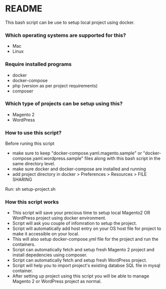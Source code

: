 # README #

This bash script can be use to setup local project using docker.

### Which operating systems are supported for this? ###

* Mac
* Linux

### Require installed programs ###

* docker
* docker-compose
* php (version as per project requirements)
* composer

### Which type of projects can be setup using this? ###

* Magento 2
* WordPress

### How to use this script? ###

Before runing this script

* make sure to keep "docker-compose.yaml.magento.sample" or "docker-compose.yaml.wordpress.sample" files along with this bash script in the same directory level.
* make sure docker and docker-compose are installed and running
* add project directory in docker > Preferences > Resources > FILE SHARING

Run: sh setup-project.sh

### How this script works ###

* This script will save your precious time to setup local Magento2 OR WordPress project using docker environment.
* Script will ask you couple of infomration to setup the project.
* Script will automatically add host entry on your OS host file for project to make it accessible on your local.
* This will also setup docker-compose.yml file for the project and run the containers.
* Script can automatically fetch and setup fresh Magento 2 project and install depedencies using composer.
* Script can automatically fetch and setup fresh WordPress project.
* Script will help you to import project's existing databse SQL file in mysql container.
* After setting up project using this script you will be able to manage Magento 2 or WordPress project as normal.
